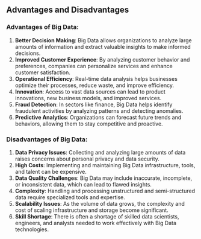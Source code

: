 ## Advantages and Disadvantages
### Advantages of Big Data:

1. **Better Decision Making**: Big Data allows organizations to analyze large amounts of information and extract valuable insights to make informed decisions.
2. **Improved Customer Experience**: By analyzing customer behavior and preferences, companies can personalize services and enhance customer satisfaction.
3. **Operational Efficiency**: Real-time data analysis helps businesses optimize their processes, reduce waste, and improve efficiency.
4. **Innovation**: Access to vast data sources can lead to product innovations, new business models, and improved services.
5. **Fraud Detection**: In sectors like finance, Big Data helps identify fraudulent activities by analyzing patterns and detecting anomalies.
6. **Predictive Analytics**: Organizations can forecast future trends and behaviors, allowing them to stay competitive and proactive.

### Disadvantages of Big Data:

1. **Data Privacy Issues**: Collecting and analyzing large amounts of data raises concerns about personal privacy and data security.
2. **High Costs**: Implementing and maintaining Big Data infrastructure, tools, and talent can be expensive.
3. **Data Quality Challenges**: Big Data may include inaccurate, incomplete, or inconsistent data, which can lead to flawed insights.
4. **Complexity**: Handling and processing unstructured and semi-structured data require specialized tools and expertise.
5. **Scalability Issues**: As the volume of data grows, the complexity and cost of scaling infrastructure and storage become significant.
6. **Skill Shortage**: There is often a shortage of skilled data scientists, engineers, and analysts needed to work effectively with Big Data technologies.